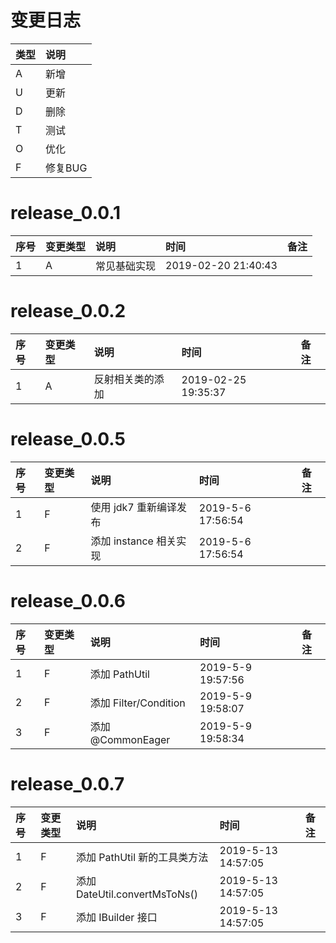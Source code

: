 # 变更日志

| 类型 | 说明 |
|:----|:----|
| A | 新增 |
| U | 更新 |
| D | 删除 |
| T | 测试 |
| O | 优化 |
| F | 修复BUG |

# release_0.0.1

| 序号 | 变更类型 | 说明 | 时间 | 备注 |
|:---|:---|:---|:---|:--|
| 1 | A | 常见基础实现 | 2019-02-20 21:40:43 | |

# release_0.0.2

| 序号 | 变更类型 | 说明 | 时间 | 备注 |
|:---|:---|:---|:---|:--|
| 1 | A | 反射相关类的添加 | 2019-02-25 19:35:37 | |

# release_0.0.5

| 序号 | 变更类型 | 说明 | 时间 | 备注 |
|:---|:---|:---|:---|:--|
| 1 | F | 使用 jdk7 重新编译发布 | 2019-5-6 17:56:54 | |
| 2 | F | 添加 instance 相关实现 | 2019-5-6 17:56:54 | |


# release_0.0.6

| 序号 | 变更类型 | 说明 | 时间 | 备注 |
|:---|:---|:---|:---|:--|
| 1 | F | 添加 PathUtil | 2019-5-9 19:57:56 | |
| 2 | F | 添加 Filter/Condition | 2019-5-9 19:58:07 | |
| 3 | F | 添加 @CommonEager | 2019-5-9 19:58:34 | |

# release_0.0.7

| 序号 | 变更类型 | 说明 | 时间 | 备注 |
|:---|:---|:---|:---|:--|
| 1 | F | 添加 PathUtil 新的工具类方法 | 2019-5-13 14:57:05 | |
| 2 | F | 添加 DateUtil.convertMsToNs() | 2019-5-13 14:57:05 | |
| 3 | F | 添加 IBuilder 接口 | 2019-5-13 14:57:05 | |
